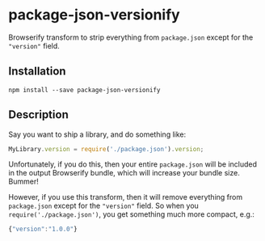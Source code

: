package-json-versionify
=====

Browserify transform to strip everything from `package.json` except for
the `"version"` field.

Installation
----

    npm install --save package-json-versionify

Description
----

Say you want to ship a library, and do something like:

```js
MyLibrary.version = require('./package.json').version;
```

Unfortunately, if you do this, then your entire `package.json` will be included
in the output Browserify bundle, which will increase your bundle size. Bummer!

However, if you use this transform, then it will remove everything from `package.json` except for the `"version"` field. So when you `require('./package.json')`, you get something much more compact, e.g.:

```js
{"version":"1.0.0"}
```